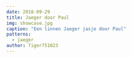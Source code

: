 ```yaml
---
date: 2018-09-29
title: Jaeger door Paul
img: showcase.jpg
caption: "Een linnen Jaeger jasje door Paul"
patterns:
  - jaeger
author: Tiger751023
---
```


